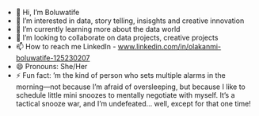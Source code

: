- 👋 Hi, I’m Boluwatife 
- 👀 I’m interested in data, story telling, insisghts and creative innovation
- 🌱 I’m currently learning more about the data world
- 💞️ I’m looking to collaborate on data projects, creative projects
- 📫 How to reach me LinkedIn - www.linkedin.com/in/olakanmi-boluwatife-125230207     
- 😄 Pronouns: She/Her
- ⚡ Fun fact: ’m the kind of person who sets multiple alarms in the morning—not because I’m afraid of oversleeping, but because I like to schedule little mini snoozes to mentally negotiate with myself. It’s a tactical snooze war, and I’m undefeated… well, except for that one time!

<!---
Bbygur/Bbygur is a ✨ special ✨ repository because its `README.md` (this file) appears on your GitHub profile.
You can click the Preview link to take a look at your changes.
--->
